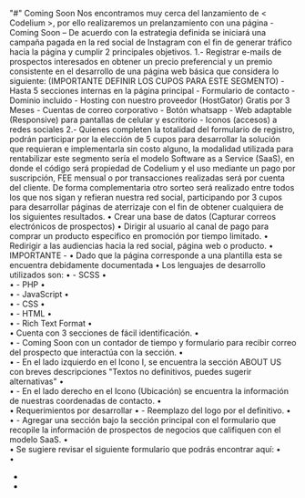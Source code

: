 "#" Coming Soon
Nos encontramos muy cerca del lanzamiento de < Codelium >, por ello realizaremos un prelanzamiento con una página - Coming Soon – De acuerdo con la estrategia definida se iniciará una campaña pagada en la red social de Instagram con el fin de generar tráfico hacia la página y cumplir 2 principales objetivos.
1.- Registrar e-mails de prospectos interesados en obtener un precio preferencial y un premio consistente en el desarrollo de una página web básica que considera lo siguiente: (IMPORTANTE DEFINIR LOS CUPOS PARA ESTE SEGMENTO) - Hasta 5 secciones internas en la página principal - Formulario de contacto - Dominio incluido - Hosting con nuestro proveedor (HostGator) Gratis por 3 Meses - Cuentas de correo corporativo - Botón whatsapp - Web adaptable (Responsive) para pantallas de celular y escritorio - Iconos (accesos) a redes sociales
2.- Quienes completen la totalidad del formulario de registro, podrán participar por la elección de 5 cupos para desarrollar la solución que requieran e implementarla sin costo alguno, la modalidad utilizada para rentabilizar este segmento sería el modelo Software as a Service (SaaS), en donde el código será propiedad de Codelium y el uso mediante un pago por suscripción, FEE mensual o por transacciones realizadas será por cuenta del cliente.
De forma complementaria otro sorteo será realizado entre todos los que nos sigan y refieran nuestra red social, participando por 3 cupos para desarrollar páginas de aterrizaje con el fin de obtener cualquiera de los siguientes resultados.
•	Crear una base de datos (Capturar correos electrónicos de prospectos)
•	Dirigir al usuario al canal de pago para comprar un producto especifico en promoción por tiempo limitado.
•	Redirigir a las audiencias hacia la red social, página web o producto.
•	IMPORTANTE -
•	Dado que la página corresponde a una plantilla esta se encuentra debidamente documentada
•	Los lenguajes de desarrollo utilizados son:
•	- SCSS
•	
•	- PHP
•	
•	- JavaScript
•	
•	- CSS
•	
•	- HTML
•	
•	- Rich Text Format
•	
•	Cuenta con 3 secciones de fácil identificación.
•	
•	  - Coming Soon con un contador de tiempo y formulario para recibir correo del prospecto que interactúa con la sección.
•	
•	  - En el lado izquierdo en el Icono I, se encuentra la sección ABOUT US con breves descripciones "Textos no definitivos, puedes sugerir alternativas"
•	
•	  - En el lado derecho en el Icono (Ubicación) se encuentra la información de nuestras coordenadas de contacto.
•	
•	Requerimientos por desarrollar
•	- Reemplazo del logo por el definitivo.
•	
•	- Agregar una sección bajo la sección principal con el formulario que recopile la información de prospectos de negocios que califiquen con el modelo SaaS.
•	
•	Se sugiere revisar el siguiente formulario que podrás encontrar aquí:
•	
•	




-	    
-	
